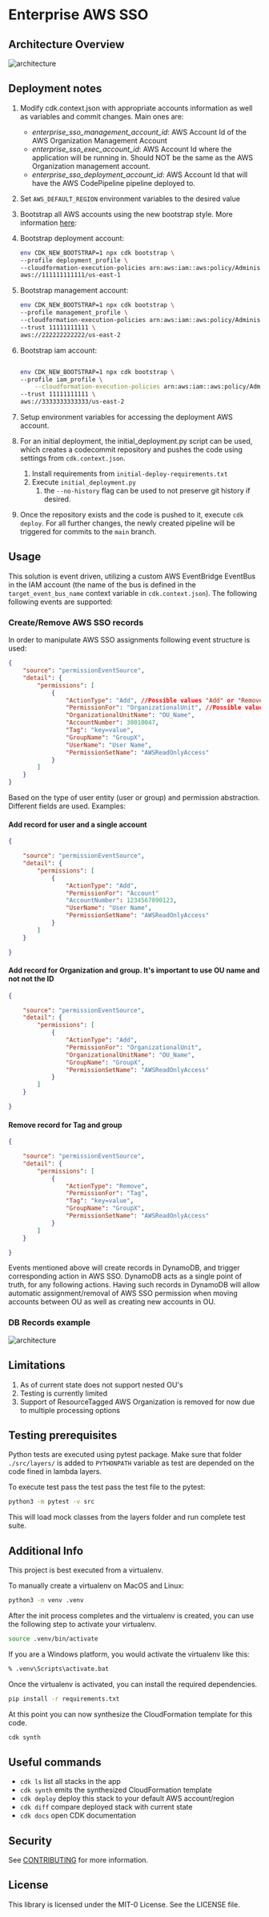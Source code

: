 # Enterprise AWS SSO

## Architecture Overview

![architecture](sso_assignments.png)

## Deployment notes

1. Modify cdk.context.json with appropriate accounts information as well as variables and commit changes. Main ones are:
    - *enterprise_sso_management_account_id*: AWS Account Id of the AWS Organization Management Account
    - *enterprise_sso_exec_account_id*: AWS Account Id where the application will be running in. Should NOT be the same as the AWS Organization management account.
    - *enterprise_sso_deployment_account_id*: AWS Account Id that will have the AWS CodePipeline pipeline deployed to.
1. Set `AWS_DEFAULT_REGION` environment variables to the desired value
1. Bootstrap all AWS accounts using the new bootstrap style. More information [here](https://docs.aws.amazon.com/cdk/api/latest/docs/pipelines-readme.html#cdk-environment-bootstrapping):
1. Bootstrap deployment account:

    ```sh
    env CDK_NEW_BOOTSTRAP=1 npx cdk bootstrap \
    --profile deployment_profile \
    --cloudformation-execution-policies arn:aws:iam::aws:policy/AdministratorAccess \
    aws://111111111111/us-east-1
    ```

1. Bootstrap management account:

    ```sh
    env CDK_NEW_BOOTSTRAP=1 npx cdk bootstrap \
    --profile management_profile \
    --cloudformation-execution-policies arn:aws:iam::aws:policy/AdministratorAccess \
    --trust 11111111111 \
    aws://222222222222/us-east-2
    ```

1. Bootstrap iam account:

    ```sh

    env CDK_NEW_BOOTSTRAP=1 npx cdk bootstrap \
    --profile iam_profile \
        --cloudformation-execution-policies arn:aws:iam::aws:policy/AdministratorAccess \
    --trust 11111111111 \
    aws://3333333333333/us-east-2
    ```

1. Setup environment variables for accessing the deployment AWS account.
1. For an initial deployment, the initial_deployment.py script can be used, which creates a codecommit repository and pushes the code using settings from `cdk.context.json`.
    1. Install requirements from `initial-deploy-requirements.txt`
    1. Execute `initial_deployment.py`
        1. the `--no-history` flag can be used to not preserve git history if desired.
1. Once the repository exists and the code is pushed to it, execute `cdk deploy`. For all further changes, the newly created pipeline will be triggered for commits to the `main` branch.

## Usage

This solution is event driven, utilizing a custom AWS EventBridge EventBus in the IAM account (the name of the bus is defined in the `target_event_bus_name` context variable in `cdk.context.json`). The following following events are supported:

### Create/Remove AWS SSO records

In order to manipulate AWS SSO assignments following event structure is used:

```json
{
    "source": "permissionEventSource",
    "detail": {
        "permissions": [
            {
                "ActionType": "Add", //Possible values "Add" or "Remove"
                "PermissionFor": "OrganizationalUnit", //Possible values "OrganizationalUnit"|"Account"|"Tag"|"Root"
                "OrganizationalUnitName": "OU_Name",
                "AccountNumber": 30010047,
                "Tag": "key=value",
                "GroupName": "GroupX",
                "UserName": "User Name",
                "PermissionSetName": "AWSReadOnlyAccess"
            }
        ]
    }
}
```

Based on the type of user entity (user or group) and permission abstraction. Different fields are used.
Examples:

#### Add record for user and a single account

```json
{

    "source": "permissionEventSource",
    "detail": {
        "permissions": [
            {
                "ActionType": "Add",
                "PermissionFor": "Account"
                "AccountNumber": 1234567890123,
                "UserName": "User Name",
                "PermissionSetName": "AWSReadOnlyAccess"
            }
        ]
    }

}
```

#### Add record for Organization and group. It's important to use OU name and not not the ID

```json
{

    "source": "permissionEventSource",
    "detail": {
        "permissions": [
            {
                "ActionType": "Add",
                "PermissionFor": "OrganizationalUnit",
                "OrganizationalUnitName": "OU_Name",
                "GroupName": "GroupX",
                "PermissionSetName": "AWSReadOnlyAccess"
            }
        ]
    }

}
```

#### Remove record for Tag and group

```json
{

    "source": "permissionEventSource",
    "detail": {
        "permissions": [
            {
                "ActionType": "Remove",
                "PermissionFor": "Tag",
                "Tag": "key=value",
                "GroupName": "GroupX",
                "PermissionSetName": "AWSReadOnlyAccess"
            }
        ]
    }

}
```

Events mentioned above will create records in DynamoDB, and trigger corresponding action in AWS SSO.
DynamoDB acts as a single point of truth, for any following actions. Having such records in DynamoDB will allow automatic assignment/removal of AWS SSO permission when moving accounts between OU as well as creating new accounts in OU.

### DB Records example

![architecture](DynamoDB.png)

## Limitations

1. As of current state does not support nested OU's
1. Testing is currently limited
1. Support of ResourceTagged AWS Organization is removed for now due to multiple processing options

## Testing prerequisites

Python tests are executed using pytest package.
Make sure that folder ` ./src/layers/ ` is added to `PYTHONPATH` variable as test are depended on the code fined in lambda layers.

To execute test pass the test pass the test file to the pytest:

```bash
python3 -m pytest -v src
```

This will load mock classes from the layers folder and run complete test suite.

## Additional Info

This project is best executed from a virtualenv.

To manually create a virtualenv on MacOS and Linux:

```bash
python3 -m venv .venv
```

After the init process completes and the virtualenv is created, you can use the following
step to activate your virtualenv.

```bash
source .venv/bin/activate
```

If you are a Windows platform, you would activate the virtualenv like this:

```cmd
% .venv\Scripts\activate.bat
```

Once the virtualenv is activated, you can install the required dependencies.

```bash
pip install -r requirements.txt
```

At this point you can now synthesize the CloudFormation template for this code.

```bash
cdk synth
```

## Useful commands

- `cdk ls` list all stacks in the app
- `cdk synth` emits the synthesized CloudFormation template
- `cdk deploy` deploy this stack to your default AWS account/region
- `cdk diff` compare deployed stack with current state
- `cdk docs` open CDK documentation

## Security

See [CONTRIBUTING](CONTRIBUTING.md#security-issue-notifications) for more information.

## License

This library is licensed under the MIT-0 License. See the LICENSE file.
